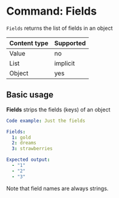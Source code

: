 # Command: Fields

`Fields` returns the list of fields in an object

| Content type | Supported |
|--------------|-----------|
| Value        | no        |
| List         | implicit  |
| Object       | yes       |

## Basic usage

**Fields** strips the fields (keys) of an object

```yaml cli
Code example: Just the fields

Fields:
  1: gold
  2: dreams
  3: strawberries

Expected output:
  - "1"
  - "2"
  - "3"
```

Note that field names are always strings.